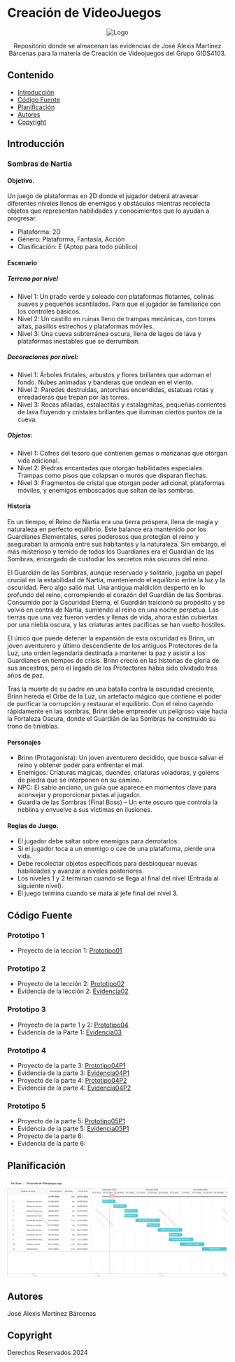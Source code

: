 # Creación de VideoJuegos

<p align="center">
    <img src="https://t4.ftcdn.net/jpg/06/52/63/63/360_F_652636322_bKvcBx9r6RCtDaiTcTRRB4tiJzDXK7u7.jpg" alt="Logo" width=540 height=300>

  <p align="center">
    Repositorio donde se almacenan las evidencias de José Alexis Martínez Bárcenas para la materia de Creación de Videojuegos del Grupo GIDS4103.
  </p>
</p>

## Contenido

- [Introducción](#introducción)
- [Código Fuente](#código-fuente)
- [Planificación](#planificación)
- [Autores](#autores)
- [Copyright](#copyright)

## Introducción

### Sombras de Nartia

#### Objetivo.

Un juego de plataformas en 2D donde el jugador deberá atravesar diferentes niveles llenos de enemigos y obstáculos mientras recolecta objetos que representan habilidades y conocimientos que lo ayudan a progresar.

- Plataforma: 2D
- Género: Plataforma, Fantasía, Acción
- Clasificación: E (Aptop para todo público)

#### Escenario

##### Terreno por nivel

- Nivel 1: Un prado verde y soleado con plataformas flotantes, colinas suaves y pequeños acantilados. Para que el jugador se familiarice con los controles básicos.
- Nivel 2: Un castillo en ruinas lleno de trampas mecánicas, con torres altas, pasillos estrechos y plataformas móviles.
- Nivel 3: Una cueva subterránea oscura, llena de lagos de lava y plataformas inestables que se derrumban.

##### Decoraciones por nivel:

- Nivel 1: Árboles frutales, arbustos y flores brillantes que adornan el fondo. Nubes animadas y banderas que ondean en el viento.
- Nivel 2: Paredes destruidas, antorchas encendidas, estatuas rotas y enredaderas que trepan por las torres.
- Nivel 3: Rocas afiladas, estalactitas y estalagmitas, pequeñas corrientes de lava fluyendo y cristales brillantes que iluminan ciertos puntos de la cueva.

##### Objetos:

- Nivel 1: Cofres del tesoro que contienen gemas o manzanas que otorgan vida adicional.
- Nivel 2: Piedras encantadas que otorgan habilidades especiales. Trampas como pisos que colapsan o muros que disparan flechas.
- Nivel 3: Fragmentos de cristal que otorgan poder adicional, plataformas móviles, y enemigos emboscados que saltan de las sombras.

#### Historia

En un tiempo, el Reino de Nartia era una tierra próspera, llena de magia y naturaleza en perfecto equilibrio. Este balance era mantenido por los Guardianes Elementales, seres poderosos que protegían el reino y aseguraban la armonía entre sus habitantes y la naturaleza. Sin embargo, el más misterioso y temido de todos los Guardianes era el Guardián de las Sombras, encargado de custodiar los secretos más oscuros del reino.

El Guardián de las Sombras, aunque reservado y solitario, jugaba un papel crucial en la estabilidad de Nartia, manteniendo el equilibrio entre la luz y la oscuridad. Pero algo salió mal. Una antigua maldición despertó en lo profundo del reino, corrompiendo el corazón del Guardián de las Sombras. Consumido por la Oscuridad Eterna, el Guardián traicionó su propósito y se volvió en contra de Nartia, sumiendo al reino en una noche perpetua. Las tierras que una vez fueron verdes y llenas de vida, ahora están cubiertas por una niebla oscura, y las criaturas antes pacíficas se han vuelto hostiles.

El único que puede detener la expansión de esta oscuridad es Brinn, un joven aventurero y último descendiente de los antiguos Protectores de la Luz, una orden legendaria destinada a mantener la paz y asistir a los Guardianes en tiempos de crisis. Brinn creció en las historias de gloria de sus ancestros, pero el legado de los Protectores había sido olvidado tras años de paz.

Tras la muerte de su padre en una batalla contra la oscuridad creciente, Brinn hereda el Orbe de la Luz, un artefacto mágico que contiene el poder de purificar la corrupción y restaurar el equilibrio. Con el reino cayendo rápidamente en las sombras, Brinn debe emprender un peligroso viaje hacia la Fortaleza Oscura, donde el Guardián de las Sombras ha construido su trono de tinieblas.

#### Personajes

- Brinn (Protagonista): Un joven aventurero decidido, que busca salvar el reino y obtener poder para enfrentar el mal.
- Enemigos: Criaturas mágicas, duendes, criaturas voladoras, y golems de piedra que se interponen en su camino.
- NPC: El sabio anciano, un guía que aparece en momentos clave para aconsejar y proporcionar pistas al jugador.
- Guardia de las Sombras (Final Boss) – Un ente oscuro que controla la neblina y envuelve a sus víctimas en ilusiones.

#### Reglas de Juego.

- El jugador debe saltar sobre enemigos para derrotarlos.
- Si el jugador toca a un enemigo o cae de una plataforma, pierde una vida.
- Debe recolectar objetos específicos para desbloquear nuevas habilidades y avanzar a niveles posteriores.
- Los niveles 1 y 2 terminan cuando se llega al final del nivel (Entrada al siguiente nivel).
- El juego termina cuando se mata al jefe final del nivel 3.

## Código Fuente

### Prototipo 1

- Proyecto de la lección 1: [Prototipo01](./lecciones/assets/Prototipo01.unitypackage)

### Prototipo 2

- Proyecto de la lección 2: [Prototipo02](./lecciones/assets/Prototipo02.unitypackage)
- Evidencia de la lección 2: [Evidencia02](./lecciones/evidencia/Prototipo2-Evidencia.pdf)

### Prototipo 3

- Proyecto de la parte 1 y 2: [Prototipo04](./lecciones/assets/Prototipo03.unitypackage)
- Evidencia de la Parte 1: [Evidencia03](./lecciones/evidencia/Prototipo3.pdf)

### Prototipo 4

- Proyecto de la parte 3: [Prototipo04P1](./lecciones/assets/Prototipo04P1.unitypackage)
- Evidencia de la parte 3: [Evidencia04P1](./lecciones/evidencia/Prototipo04P1.pdf)
- Proyecto de la parte 4: [Prototipo04P2](./lecciones/assets/Prototipo04P2.unitypackage)
- Evidencia de la parte 4: [Evidencia04P2](./lecciones/evidencia/Prototipo04P2.pdf)

### Prototipo 5

- Proyecto de la parte 5: [Prototipo05P1](./lecciones/assets/Prototipo05P1.unitypackage)
- Evidencia de la parte 5: [Evidencia05P1](./lecciones/evidencia/Prototipo05P1.pdf)
- Proyecto de la parte 6:
- Evidencia de la parte 6:

## Planificación

![Plan](./lecciones/Desarrollo%20de%20Videojuegos.png)

## Autores

José Alexis Martínez Bárcenas

## Copyright

Derechos Reservados 2024
